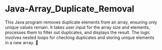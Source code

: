 # Java-Array_Duplicate_Removal
This Java program removes duplicate elements from an array, ensuring only unique values remain. It takes user input for the array size and elements, processes them to filter out duplicates, and displays the result. The logic involves nested loops for checking duplicates and storing unique elements in a new array. 🚀
